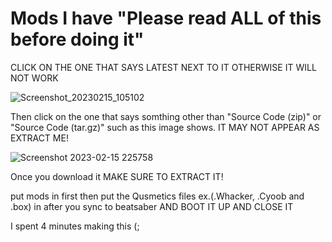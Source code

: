 # Mods I have "Please read ALL of this before doing it"


CLICK ON THE ONE THAT SAYS LATEST NEXT TO IT OTHERWISE IT WILL NOT WORK

![Screenshot_20230215_105102](https://user-images.githubusercontent.com/84992927/219279931-e177b36b-b6a8-4be3-8843-6d6a605ec0ac.png)

Then click on the one that says somthing other than "Source Code (zip)" or "Source Code (tar.gz)" such as this image shows. IT MAY NOT APPEAR AS EXTRACT ME!

![Screenshot 2023-02-15 225758](https://user-images.githubusercontent.com/84992927/219281045-d0dbb64b-7423-46d0-ac7d-e592ec39fbee.png)

Once you download it MAKE SURE TO EXTRACT IT!

put mods in first then put the Qusmetics files ex.(.Whacker, .Cyoob and .box) in after you sync to beatsaber AND BOOT IT UP AND CLOSE IT

I spent 4 minutes making this (;

